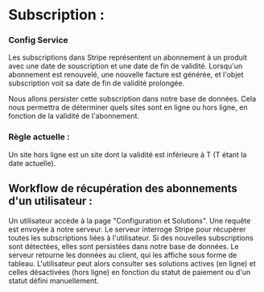 # Subscription : 
### Config Service

Les subscriptions dans Stripe représentent un abonnement à un produit avec une date de souscription et une date de fin de validité. Lorsqu'un abonnement est renouvelé, une nouvelle facture est générée, et l'objet subscription voit sa date de fin de validité prolongée.

Nous allons persister cette subscription dans notre base de données. Cela nous permettra de déterminer quels sites sont en ligne ou hors ligne, en fonction de la validité de l'abonnement.

### Règle actuelle :
Un site hors ligne est un site dont la validité est inférieure à T (T étant la date actuelle).

## Workflow de récupération des abonnements d'un utilisateur :
Un utilisateur accède à la page "Configuration et Solutions".
Une requête est envoyée à notre serveur.
Le serveur interroge Stripe pour récupérer toutes les subscriptions liées à l'utilisateur.
Si des nouvelles subscriptions sont détectées, elles sont persistées dans notre base de données.
Le serveur retourne les données au client, qui les affiche sous forme de tableau.
L'utilisateur peut alors consulter ses solutions actives (en ligne) et celles désactivées (hors ligne) en fonction du statut de paiement ou d'un statut défini manuellement.
